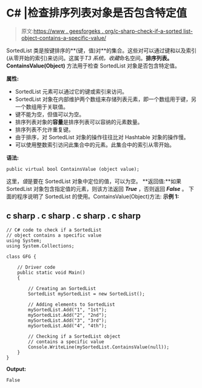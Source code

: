 # C# |检查排序列表对象是否包含特定值

> 原文:[https://www . geesforgeks . org/c-sharp-check-if-a-sorted list-object-contains-a-specific-value/](https://www.geeksforgeeks.org/c-sharp-check-if-a-sortedlist-object-contains-a-specific-value/)

SortedList 类是按键排序的**(键，值)对**的集合。这些对可以通过键和以及索引(从零开始的索引)来访问。这属于*T3 系统。收藏*命名空间。**排序列表。ContainsValue(Object)** 方法用于检查 SortedList 对象是否包含特定值。

**属性:**

*   SortedList 元素可以通过它的键或索引来访问。
*   SortedList 对象在内部维护两个数组来存储列表元素，即一个数组用于键，另一个数组用于关联值。
*   键不能为空，但值可以为空。
*   排序列表对象的**容量**是排序列表可以容纳的元素数量。
*   排序列表不允许重复键。
*   由于排序，对 SortedList 对象的操作往往比对 Hashtable 对象的操作慢。
*   可以使用整数索引访问此集合中的元素。此集合中的索引从零开始。

**语法:**

```
public virtual bool ContainsValue (object value);
```

这里，*值*是要在 SortedList 对象中定位的值，可以为空。
**返回值:**如果 SortedList 对象包含指定值的元素，则该方法返回 ***True*** ，否则返回 ***False*** 。
下面的程序说明了 SortedList 的使用。ContainsValue(Object)方法:
**示例 1:**

## c sharp . c sharp . c sharp . c sharp

```
// C# code to check if a SortedList
// object contains a specific value
using System;
using System.Collections;

class GFG {

    // Driver code
    public static void Main()
    {

        // Creating an SortedList
        SortedList mySortedList = new SortedList();

        // Adding elements to SortedList
        mySortedList.Add("1", "1st");
        mySortedList.Add("2", "2nd");
        mySortedList.Add("3", "3rd");
        mySortedList.Add("4", "4th");

        // Checking if a SortedList object
        // contains a specific value
        Console.WriteLine(mySortedList.ContainsValue(null));
    }
}
```

**Output:** 

```
False
```